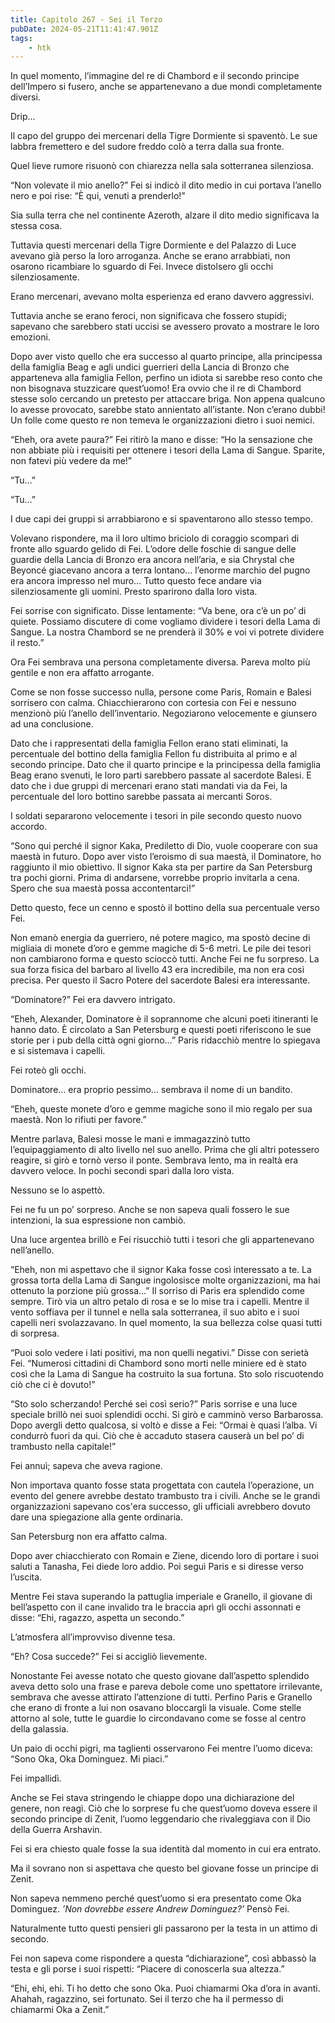 ```yaml
---
title: Capitolo 267 - Sei il Terzo
pubDate: 2024-05-21T11:41:47.901Z
tags:
    - htk
---
```


In quel momento, l’immagine del re di Chambord e il secondo principe dell’Impero si fusero, anche se appartenevano a due mondi completamente diversi.

Drip…

Il capo del gruppo dei mercenari della Tigre Dormiente si spaventò. Le sue labbra fremettero e del sudore freddo colò a terra dalla sua fronte.

Quel lieve rumore risuonò con chiarezza nella sala sotterranea silenziosa.

“Non volevate il mio anello?” Fei si indicò il dito medio in cui portava l’anello nero e poi rise: “È qui, venuti a prenderlo!”

Sia sulla terra che nel continente Azeroth, alzare il dito medio significava la stessa cosa.

Tuttavia questi mercenari della Tigre Dormiente e del Palazzo di Luce avevano già perso la loro arroganza. Anche se erano arrabbiati, non osarono ricambiare lo sguardo di Fei. Invece distolsero gli occhi silenziosamente.

Erano mercenari, avevano molta esperienza ed erano davvero aggressivi.

Tuttavia anche se erano feroci, non significava che fossero stupidi; sapevano che sarebbero stati uccisi se avessero provato a mostrare le loro emozioni.

Dopo aver visto quello che era successo al quarto principe, alla principessa della famiglia Beag e agli undici guerrieri della Lancia di Bronzo che apparteneva alla famiglia Fellon, perfino un idiota si sarebbe reso conto che non bisognava stuzzicare quest’uomo! Era ovvio che il re di Chambord stesse solo cercando un pretesto per attaccare briga. Non appena qualcuno lo avesse provocato, sarebbe stato annientato all’istante. Non c’erano dubbi! Un folle come questo re non temeva le organizzazioni dietro i suoi nemici.

“Eheh, ora avete paura?” Fei ritirò la mano e disse: “Ho la sensazione che non abbiate più i requisiti per ottenere i tesori della Lama di Sangue. Sparite, non fatevi più vedere da me!”

“Tu…”

“Tu…”

I due capi dei gruppi si arrabbiarono e si spaventarono allo stesso tempo.

Volevano rispondere, ma il loro ultimo briciolo di coraggio scomparì di fronte allo sguardo gelido di Fei. L’odore delle foschie di sangue delle guardie della Lancia di Bronzo era ancora nell’aria, e sia Chrystal che Beyoncé giacevano ancora a terra lontano… l’enorme marchio del pugno era ancora impresso nel muro… Tutto questo fece andare via silenziosamente gli uomini. Presto sparirono dalla loro vista.

Fei sorrise con significato. Disse lentamente: “Va bene, ora c’è un po’ di quiete. Possiamo discutere di come vogliamo dividere i tesori della Lama di Sangue. La nostra Chambord se ne prenderà il 30% e voi vi potrete dividere il resto.”

Ora Fei sembrava una persona completamente diversa. Pareva molto più gentile e non era affatto arrogante.

Come se non fosse successo nulla, persone come Paris, Romain e Balesi sorrisero con calma. Chiacchierarono con cortesia con Fei e nessuno menzionò più l’anello dell’inventario. Negoziarono velocemente e giunsero ad una conclusione.

Dato che i rappresentati della famiglia Fellon erano stati eliminati, la percentuale del bottino della famiglia Fellon fu distribuita al primo e al secondo principe. Dato che il quarto principe e la principessa della famiglia Beag erano svenuti, le loro parti sarebbero passate al sacerdote Balesi. E dato che i due gruppi di mercenari erano stati mandati via da Fei, la percentuale del loro bottino sarebbe passata ai mercanti Soros.

I soldati separarono velocemente i tesori in pile secondo questo nuovo accordo.

“Sono qui perché il signor Kaka, Prediletto di Dio, vuole cooperare con sua maestà in futuro. Dopo aver visto l’eroismo di sua maestà, il Dominatore, ho raggiunto il mio obiettivo. Il signor Kaka sta per partire da San Petersburg tra pochi giorni. Prima di andarsene, vorrebbe proprio invitarla a cena. Spero che sua maestà possa accontentarci!”

Detto questo, fece un cenno e spostò il bottino della sua percentuale verso Fei.

Non emanò energia da guerriero, né potere magico, ma spostò decine di migliaia di monete d’oro e gemme magiche di 5-6 metri. Le pile dei tesori non cambiarono forma e questo scioccò tutti. Anche Fei ne fu sorpreso. La sua forza fisica del barbaro al livello 43 era incredibile, ma non era così precisa. Per questo il Sacro Potere del sacerdote Balesi era interessante.

“Dominatore?” Fei era davvero intrigato.

“Eheh, Alexander, Dominatore è il soprannome che alcuni poeti itineranti le hanno dato. È circolato a San Petersburg e questi poeti riferiscono le sue storie per i pub della città ogni giorno…” Paris ridacchiò mentre lo spiegava e si sistemava i capelli.

Fei roteò gli occhi.

Dominatore… era proprio pessimo… sembrava il nome di un bandito.

“Eheh, queste monete d’oro e gemme magiche sono il mio regalo per sua maestà. Non lo rifiuti per favore.”

Mentre parlava, Balesi mosse le mani e immagazzinò tutto l’equipaggiamento di alto livello nel suo anello. Prima che gli altri potessero reagire, si girò e tornò verso il ponte. Sembrava lento, ma in realtà era davvero veloce. In pochi secondi sparì dalla loro vista.

Nessuno se lo aspettò.

Fei ne fu un po’ sorpreso. Anche se non sapeva quali fossero le sue intenzioni, la sua espressione non cambiò.

Una luce argentea brillò e Fei risucchiò tutti i tesori che gli appartenevano nell’anello.

“Eheh, non mi aspettavo che il signor Kaka fosse così interessato a te. La grossa torta della Lama di Sangue ingolosisce molte organizzazioni, ma hai ottenuto la porzione più grossa…” Il sorriso di Paris era splendido come sempre. Tirò via un altro petalo di rosa e se lo mise tra i capelli. Mentre il vento soffiava per il tunnel e nella sala sotterranea, il suo abito e i suoi capelli neri svolazzavano. In quel momento, la sua bellezza colse quasi tutti di sorpresa.

“Puoi solo vedere i lati positivi, ma non quelli negativi.” Disse con serietà Fei. “Numerosi cittadini di Chambord sono morti nelle miniere ed è stato così che la Lama di Sangue ha costruito la sua fortuna. Sto solo riscuotendo ciò che ci è dovuto!”

“Sto solo scherzando! Perché sei così serio?” Paris sorrise e una luce speciale brillò nei suoi splendidi occhi. Si girò e camminò verso Barbarossa. Dopo avergli detto qualcosa, si voltò e disse a Fei: “Ormai è quasi l’alba. Vi condurrò fuori da qui. Ciò che è accaduto stasera causerà un bel po’ di trambusto nella capitale!”

Fei annuì; sapeva che aveva ragione.

Non importava quanto fosse stata progettata con cautela l’operazione, un evento del genere avrebbe destato trambusto tra i civili. Anche se le grandi organizzazioni sapevano cos'era successo, gli ufficiali avrebbero dovuto dare una spiegazione alla gente ordinaria.

San Petersburg non era affatto calma.

Dopo aver chiacchierato con Romain e Ziene, dicendo loro di portare i suoi saluti a Tanasha, Fei diede loro addio. Poi seguì Paris e si diresse verso l’uscita.

Mentre Fei stava superando la pattuglia imperiale e Granello, il giovane di bell’aspetto con il cane invalido tra le braccia aprì gli occhi assonnati e disse: “Ehi, ragazzo, aspetta un secondo.”

L’atmosfera all’improvviso divenne tesa.

“Eh? Cosa succede?” Fei si accigliò lievemente.

Nonostante Fei avesse notato che questo giovane dall’aspetto splendido aveva detto solo una frase e pareva debole come uno spettatore irrilevante, sembrava che avesse attirato l’attenzione di tutti. Perfino Paris e Granello che erano di fronte a lui non osavano bloccargli la visuale. Come stelle attorno al sole, tutte le guardie lo circondavano come se fosse al centro della galassia.

Un paio di occhi pigri, ma taglienti osservarono Fei mentre l’uomo diceva: “Sono Oka, Oka Dominguez. Mi piaci.”

Fei impallidì.

Anche se Fei stava stringendo le chiappe dopo una dichiarazione del genere, non reagì. Ciò che lo sorprese fu che quest’uomo doveva essere il secondo principe di Zenit, l’uomo leggendario che rivaleggiava con il Dio della Guerra Arshavin.

Fei si era chiesto quale fosse la sua identità dal momento in cui era entrato.

Ma il sovrano non si aspettava che questo bel giovane fosse un principe di Zenit.

Non sapeva nemmeno perché quest’uomo si era presentato come Oka Dominguez. <em>’Non dovrebbe essere Andrew Dominguez?’</em> Pensò Fei.

Naturalmente tutto questi pensieri gli passarono per la testa in un attimo di secondo.

Fei non sapeva come rispondere a questa “dichiarazione”, così abbassò la testa e gli porse i suoi rispetti: “Piacere di conoscerla sua altezza.”

“Ehi, ehi, ehi. Ti ho detto che sono Oka. Puoi chiamarmi Oka d’ora in avanti. Ahahah, ragazzino, sei fortunato. Sei il terzo che ha il permesso di chiamarmi Oka a Zenit.”



